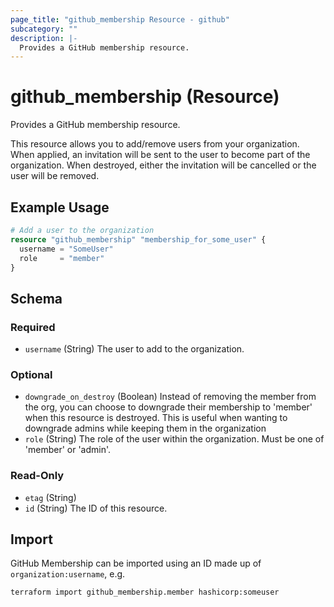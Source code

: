 ```yaml
---
page_title: "github_membership Resource - github"
subcategory: ""
description: |-
  Provides a GitHub membership resource.
---
```


# github_membership (Resource)

Provides a GitHub membership resource.

This resource allows you to add/remove users from your organization. When applied, an invitation will be sent to the user to become part of the organization. When destroyed, either the invitation will be cancelled or the user will be removed.

## Example Usage

```terraform
# Add a user to the organization
resource "github_membership" "membership_for_some_user" {
  username = "SomeUser"
  role     = "member"
}
```

<!-- schema generated by tfplugindocs -->
## Schema

### Required

- `username` (String) The user to add to the organization.

### Optional

- `downgrade_on_destroy` (Boolean) Instead of removing the member from the org, you can choose to downgrade their membership to 'member' when this resource is destroyed. This is useful when wanting to downgrade admins while keeping them in the organization
- `role` (String) The role of the user within the organization. Must be one of 'member' or 'admin'.

### Read-Only

- `etag` (String)
- `id` (String) The ID of this resource.

## Import

GitHub Membership can be imported using an ID made up of `organization:username`, e.g.

```shell
terraform import github_membership.member hashicorp:someuser
```
